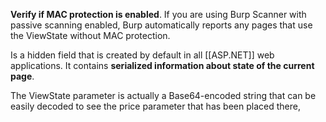 **Verify if MAC protection is enabled**. If you are using Burp Scanner with passive scanning enabled, Burp automatically reports any pages that use the ViewState without MAC protection.

Is a hidden field that is created by default in all [[ASP.NET]] web applications. It contains **serialized information about state of the current page**. 

The ViewState parameter is actually a Base64-encoded string that can be easily decoded to see the price parameter that has been placed there,